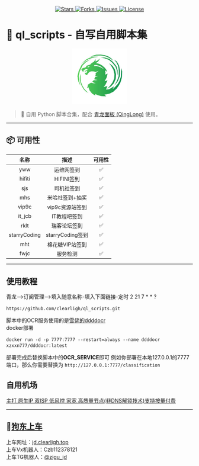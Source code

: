 <p align="center">
  <a href="https://github.com/clearligh/ql_scripts/stargazers">
    <img src="https://img.shields.io/github/stars/clearligh/ql_scripts?color=yellow&style=flat-square" alt="Stars" />
  </a>
  <a href="https://github.com/clearligh/ql_scripts/network/members">
    <img src="https://img.shields.io/github/forks/clearligh/ql_scripts?color=blue&style=flat-square" alt="Forks" />
  </a>
  <a href="https://github.com/clearligh/ql_scripts/issues">
    <img src="https://img.shields.io/github/issues/clearligh/ql_scripts?color=critical&style=flat-square" alt="Issues" />
  </a>
  <a href="https://github.com/clearligh/ql_scripts/blob/main/LICENSE">
    <img src="https://img.shields.io/github/license/clearligh/ql_scripts?style=flat-square" alt="License" />
  </a>
</p>


# 🐉 ql_scripts - 自写自用脚本集

<div style="text-align: center;">
  <img src="./static/ql.jpg" alt="QingLong" width="150" />
</div>


> 🧰 自用 Python 脚本合集，配合 [青龙面板 (QingLong)](https://github.com/whyour/qinglong) 使用。

---

## 📦 可用性
| 名称      | 描述                                 | 可用性           |
|:---------:|:----------------------------------:|:--------------:|
| yww  | 运维网签到 | ✅️    |
| hifiti  | HIFINI签到 | ✅️    |
| sjs  | 司机社签到 | ✅️    |
| mhs    | 米哈社签到+抽奖 | ✅️    |
| vip9c   | vip9c资源站签到 | ✅️   |
| it_jcb   | IT教程吧签到 | ✅️   |
| rklt   | 瑞客论坛签到 | ✅️   |
| starryCoding   | starryCoding签到 | ✅️   |
| mht   | 棉花糖VIP站签到 | ✅️   |
| fwjc   | 服务检测 | ✅️   |


---
## 使用教程  
青龙——>订阅管理——>填入随意名称-填入下面链接-定时 2 21 7 * * ?

```
https://github.com/clearligh/ql_scripts.git
```
脚本中的OCR服务使用的是[雪佬的ddddocr](https://github.com/xzxxn777/ddddocr)  
docker部署
```
docker run -d -p 7777:7777 --restart=always --name ddddocr xzxxn777/ddddocr:latest
```

部署完成后替换脚本中的**OCR_SERVICE**即可
例如你部署在本地127.0.0.1的7777端口，那么你需要替换为
`http://127.0.0.1:7777/classification`

## 自用机场
[主打 原生IP 双ISP 低风控 家宽 高质量节点(非DNS解锁技术)支持按量付费](https://1ck.org/register?invcode=444c526a)


---
## 🐶[狗东上车](https://jd.clearligh.top/)
上车网址：[jd.clearligh.top](https://jd.clearligh.top/)  
上车Vx机器人：Czb112378121  
上车TG机器人：[@zigu_jd](https://t.me/zigu_jd)